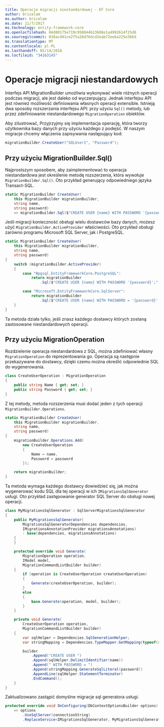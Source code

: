 ```yaml
---
title: Operacje migracji niestandardowej - EF Core
author: bricelam
ms.author: bricelam
ms.date: 11/7/2017
ms.technology: entity-framework-core
ms.openlocfilehash: 84d80175e719c950844b13688e1a4992614f25d8
ms.sourcegitcommit: 038acd91ce2f5a28d76dcd2eab72eeba225e366d
ms.translationtype: MT
ms.contentlocale: pl-PL
ms.lasthandoff: 05/14/2018
ms.locfileid: "34163145"
---
```

<a name="custom-migrations-operations"></a>Operacje migracji niestandardowych
============================
Interfejs API MigrationBuilder umożliwia wykonywać wiele różnych operacji podczas migracji, ale jest daleko od wyczerpujący. Jednak interfejsu API jest również możliwość definiowania własnych operacji extensible. Istnieją dwa sposoby rozszerzania interfejsu API: przy użyciu `Sql()` metody, lub przez zdefiniowanie niestandardowego `MigrationOperation` obiektów.

Aby zilustrować, Przyjrzyjmy się implementacja operację, która tworzy użytkownika bazy danych przy użyciu każdego z podejść. W naszym migracje chcemy włączenia zapisywania następujący kod:

``` csharp
migrationBuilder.CreateUser("SQLUser1", "Password");
```

<a name="using-migrationbuildersql"></a>Przy użyciu MigrationBuilder.Sql()
----------------------------
Najprostszym sposobem, aby zaimplementować to operacja niestandardowa jest określenie metodę rozszerzenia, która wywołuje `MigrationBuilder.Sql()`.
Oto przykład generujący odpowiedniego języka Transact-SQL.

``` csharp
static MigrationBuilder CreateUser(
    this MigrationBuilder migrationBuilder,
    string name,
    string password)
    => migrationBuilder.Sql($"CREATE USER {name} WITH PASSWORD '{password}';");
```

Jeśli migracji konieczność obsługi wielu dostawców bazy danych, możesz użyć `MigrationBuilder.ActiveProvider` właściwości. Oto przykład obsługi zarówno programu Microsoft SQL Server, jak i PostgreSQL.

``` csharp
static MigrationBuilder CreateUser(
    this MigrationBuilder migrationBuilder,
    string name,
    string password)
{
    switch (migrationBuilder.ActiveProvider)
    {
        case "Npgsql.EntityFrameworkCore.PostgreSQL":
            return migrationBuilder
                .Sql($"CREATE USER {name} WITH PASSWORD '{password}';");

        case "Microsoft.EntityFrameworkCore.SqlServer":
            return migrationBuilder
                .Sql($"CREATE USER {name} WITH PASSWORD = '{password}';");
    }
}
```

Ta metoda działa tylko, jeśli znasz każdego dostawcy których zostaną zastosowane niestandardowych operacji.

<a name="using-a-migrationoperation"></a>Przy użyciu MigrationOperation
---------------------------
Rozdzielenie operacja niestandardowa z SQL, można zdefiniować własny `MigrationOperation` do reprezentowania go. Operacja są następnie przekazywane do dostawcy, dzięki czemu można określić odpowiednie SQL do wygenerowania.

``` csharp
class CreateUserOperation : MigrationOperation
{
    public string Name { get; set; }
    public string Password { get; set; }
}
```

Z tej metody, metoda rozszerzenia musi dodać jeden z tych operacji `MigrationBuilder.Operations`.

``` csharp
static MigrationBuilder CreateUser(
    this MigrationBuilder migrationBuilder,
    string name,
    string password)
{
    migrationBuilder.Operations.Add(
        new CreateUserOperation
        {
            Name = name,
            Password = password
        });

    return migrationBuilder;
}
```

Ta metoda wymaga każdego dostawcy dowiedzieć się, jak można wygenerować kodu SQL dla tej operacji w ich `IMigrationsSqlGenerator` usługi. Oto przykład zastępowanie generator SQL Server do obsługi nowej operacji.

``` csharp
class MyMigrationsSqlGenerator : SqlServerMigrationsSqlGenerator
{
    public MyMigrationsSqlGenerator(
        MigrationsSqlGeneratorDependencies dependencies,
        IMigrationsAnnotationProvider migrationsAnnotations)
        : base(dependencies, migrationsAnnotations)
    {
    }

    protected override void Generate(
        MigrationOperation operation,
        IModel model,
        MigrationCommandListBuilder builder)
    {
        if (operation is CreateUserOperation createUserOperation)
        {
            Generate(createUserOperation, builder);
        }
        else
        {
            base.Generate(operation, model, builder);
        }
    }

    private void Generate(
        CreateUserOperation operation,
        MigrationCommandListBuilder builder)
    {
        var sqlHelper = Dependencies.SqlGenerationHelper;
        var stringMapping = Dependencies.TypeMapper.GetMapping(typeof(string));

        builder
            .Append("CREATE USER ")
            .Append(sqlHelper.DelimitIdentifier(name))
            .Append(" WITH PASSWORD = ")
            .Append(stringMapping.GenerateSqlLiteral(password))
            .AppendLine(sqlHelper.StatementTerminator)
            .EndCommand();
    }
}
```

Zaktualizowano zastąpić domyślne migracje sql generatora usługi.

``` csharp
protected override void OnConfiguring(DbContextOptionsBuilder options)
    => options
        .UseSqlServer(connectionString)
        .ReplaceService<IMigrationsSqlGenerator, MyMigrationsSqlGenerator>();
```
